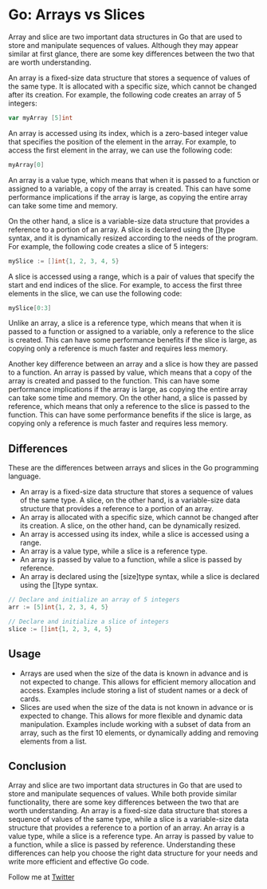 # Go: Arrays vs Slices

Array and slice are two important data structures in Go that are used to store and manipulate sequences of values. Although they may appear similar at first glance, there are some key differences between the two that are worth understanding.

An array is a fixed-size data structure that stores a sequence of values of the same type. It is allocated with a specific size, which cannot be changed after its creation. For example, the following code creates an array of 5 integers:

```go
var myArray [5]int
```
An array is accessed using its index, which is a zero-based integer value that specifies the position of the element in the array. For example, to access the first element in the array, we can use the following code:


```go
myArray[0]
```
An array is a value type, which means that when it is passed to a function or assigned to a variable, a copy of the array is created. This can have some performance implications if the array is large, as copying the entire array can take some time and memory.

On the other hand, a slice is a variable-size data structure that provides a reference to a portion of an array. A slice is declared using the []type syntax, and it is dynamically resized according to the needs of the program. For example, the following code creates a slice of 5 integers:

```go
mySlice := []int{1, 2, 3, 4, 5}
```
A slice is accessed using a range, which is a pair of values that specify the start and end indices of the slice. For example, to access the first three elements in the slice, we can use the following code:

```go
mySlice[0:3]
```
Unlike an array, a slice is a reference type, which means that when it is passed to a function or assigned to a variable, only a reference to the slice is created. This can have some performance benefits if the slice is large, as copying only a reference is much faster and requires less memory.

Another key difference between an array and a slice is how they are passed to a function. An array is passed by value, which means that a copy of the array is created and passed to the function. This can have some performance implications if the array is large, as copying the entire array can take some time and memory. On the other hand, a slice is passed by reference, which means that only a reference to the slice is passed to the function. This can have some performance benefits if the slice is large, as copying only a reference is much faster and requires less memory.

## Differences
These are the differences between arrays and slices in the Go programming language.
- An array is a fixed-size data structure that stores a sequence of values of the same type. A slice, on the other hand, is a variable-size data structure that provides a reference to a portion of an array.
- An array is allocated with a specific size, which cannot be changed after its creation. A slice, on the other hand, can be dynamically resized.
- An array is accessed using its index, while a slice is accessed using a range.
- An array is a value type, while a slice is a reference type.
- An array is passed by value to a function, while a slice is passed by reference.
- An array is declared using the [size]type syntax, while a slice is declared using the []type syntax.

```go
// Declare and initialize an array of 5 integers
arr := [5]int{1, 2, 3, 4, 5}
```

```go
// Declare and initialize a slice of integers
slice := []int{1, 2, 3, 4, 5}
```

## Usage
- Arrays are used when the size of the data is known in advance and is not expected to change. This allows for efficient memory allocation and access. Examples include storing a list of student names or a deck of cards.
- Slices are used when the size of the data is not known in advance or is expected to change. This allows for more flexible and dynamic data manipulation. Examples include working with a subset of data from an array, such as the first 10 elements, or dynamically adding and removing elements from a list.

## Conclusion
Array and slice are two important data structures in Go that are used to store and manipulate sequences of values. While both provide similar functionality, there are some key differences between the two that are worth understanding. An array is a fixed-size data structure that stores a sequence of values of the same type, while a slice is a variable-size data structure that provides a reference to a portion of an array. An array is a value type, while a slice is a reference type. An array is passed by value to a function, while a slice is passed by reference. Understanding these differences can help you choose the right data structure for your needs and write more efficient and effective Go code.

Follow me at [Twitter](https://www.twitter.com/soumendrak_)